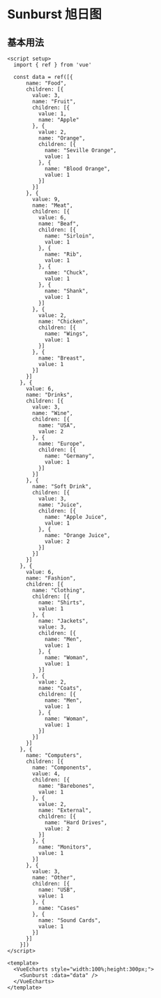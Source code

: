 # Sunburst 旭日图

<script setup>
  import { ref } from 'vue'

  const data = ref([{
      name: "Food",
      children: [{
        value: 3,
        name: "Fruit",
        children: [{
          value: 1,
          name: "Apple"
        }, {
          value: 2,
          name: "Orange",
          children: [{
            name: "Seville Orange",
            value: 1
          }, {
            name: "Blood Orange",
            value: 1
          }]
        }]
      }, {
        value: 9,
        name: "Meat",
        children: [{
          value: 6,
          name: "Beaf",
          children: [{
            name: "Sirloin",
            value: 1
          }, {
            name: "Rib",
            value: 1
          }, {
            name: "Chuck",
            value: 1
          }, {
            name: "Shank",
            value: 1
          }]
        }, {
          value: 2,
          name: "Chicken",
          children: [{
            name: "Wings",
            value: 1
          }]
        }, {
          name: "Breast",
          value: 1
        }]
      }]
    }, {
      value: 6,
      name: "Drinks",
      children: [{
        value: 3,
        name: "Wine",
        children: [{
          name: "USA",
          value: 2
        }, {
          name: "Europe",
          children: [{
            name: "Germany",
            value: 1
          }]
        }]
      }, {
        name: "Soft Drink",
        children: [{
          value: 3,
          name: "Juice",
          children: [{
            name: "Apple Juice",
            value: 1
          }, {
            name: "Orange Juice",
            value: 2
          }]
        }]
      }]
    }, {
      value: 6,
      name: "Fashion",
      children: [{
        name: "Clothing",
        children: [{
          name: "Shirts",
          value: 1
        }, {
          name: "Jackets",
          value: 3,
          children: [{
            name: "Men",
            value: 1
          }, {
            name: "Woman",
            value: 1
          }]
        }, {
          value: 2,
          name: "Coats",
          children: [{
            name: "Men",
            value: 1
          }, {
            name: "Woman",
            value: 1
          }]
        }]
      }]
    }, {
      name: "Computers",
      children: [{
        name: "Components",
        value: 4,
        children: [{
          name: "Barebones",
          value: 1
        }, {
          value: 2,
          name: "External",
          children: [{
            name: "Hard Drives",
            value: 2
          }]
        }, {
          name: "Monitors",
          value: 1
        }]
      }, {
        value: 3,
        name: "Other",
        children: [{
          name: "USB",
          value: 1
        }, {
          name: "Cases"
        }, {
          name: "Sound Cards",
          value: 1
        }]
      }]
    }])
</script>

## 基本用法

<VueEcharts style="width:100%;height:300px;">
   <Sunburst :data="data" />
</VueEcharts>

```vue
<script setup>
  import { ref } from 'vue'

  const data = ref([{
      name: "Food",
      children: [{
        value: 3,
        name: "Fruit",
        children: [{
          value: 1,
          name: "Apple"
        }, {
          value: 2,
          name: "Orange",
          children: [{
            name: "Seville Orange",
            value: 1
          }, {
            name: "Blood Orange",
            value: 1
          }]
        }]
      }, {
        value: 9,
        name: "Meat",
        children: [{
          value: 6,
          name: "Beaf",
          children: [{
            name: "Sirloin",
            value: 1
          }, {
            name: "Rib",
            value: 1
          }, {
            name: "Chuck",
            value: 1
          }, {
            name: "Shank",
            value: 1
          }]
        }, {
          value: 2,
          name: "Chicken",
          children: [{
            name: "Wings",
            value: 1
          }]
        }, {
          name: "Breast",
          value: 1
        }]
      }]
    }, {
      value: 6,
      name: "Drinks",
      children: [{
        value: 3,
        name: "Wine",
        children: [{
          name: "USA",
          value: 2
        }, {
          name: "Europe",
          children: [{
            name: "Germany",
            value: 1
          }]
        }]
      }, {
        name: "Soft Drink",
        children: [{
          value: 3,
          name: "Juice",
          children: [{
            name: "Apple Juice",
            value: 1
          }, {
            name: "Orange Juice",
            value: 2
          }]
        }]
      }]
    }, {
      value: 6,
      name: "Fashion",
      children: [{
        name: "Clothing",
        children: [{
          name: "Shirts",
          value: 1
        }, {
          name: "Jackets",
          value: 3,
          children: [{
            name: "Men",
            value: 1
          }, {
            name: "Woman",
            value: 1
          }]
        }, {
          value: 2,
          name: "Coats",
          children: [{
            name: "Men",
            value: 1
          }, {
            name: "Woman",
            value: 1
          }]
        }]
      }]
    }, {
      name: "Computers",
      children: [{
        name: "Components",
        value: 4,
        children: [{
          name: "Barebones",
          value: 1
        }, {
          value: 2,
          name: "External",
          children: [{
            name: "Hard Drives",
            value: 2
          }]
        }, {
          name: "Monitors",
          value: 1
        }]
      }, {
        value: 3,
        name: "Other",
        children: [{
          name: "USB",
          value: 1
        }, {
          name: "Cases"
        }, {
          name: "Sound Cards",
          value: 1
        }]
      }]
    }])
</script>

<template>
  <VueEcharts style="width:100%;height:300px;">
    <Sunburst :data="data" />
  </VueEcharts>
</template>

```
